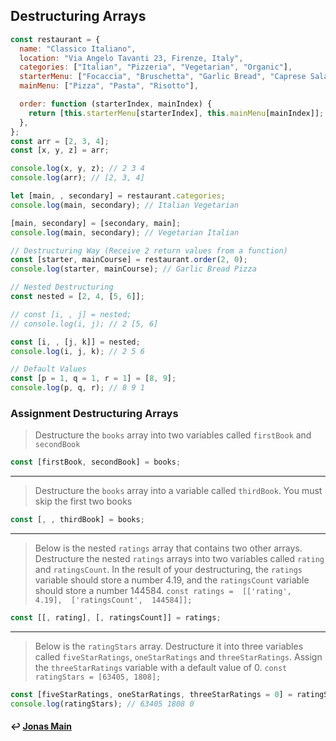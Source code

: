 ## Destructuring Arrays

```js
const restaurant = {
  name: "Classico Italiano",
  location: "Via Angelo Tavanti 23, Firenze, Italy",
  categories: ["Italian", "Pizzeria", "Vegetarian", "Organic"],
  starterMenu: ["Focaccia", "Bruschetta", "Garlic Bread", "Caprese Salad"],
  mainMenu: ["Pizza", "Pasta", "Risotto"],

  order: function (starterIndex, mainIndex) {
    return [this.starterMenu[starterIndex], this.mainMenu[mainIndex]];
  },
};
const arr = [2, 3, 4];
const [x, y, z] = arr;

console.log(x, y, z); // 2 3 4
console.log(arr); // [2, 3, 4]

let [main, , secondary] = restaurant.categories;
console.log(main, secondary); // Italian Vegetarian

[main, secondary] = [secondary, main];
console.log(main, secondary); // Vegetarian Italian

// Destructuring Way (Receive 2 return values from a function)
const [starter, mainCourse] = restaurant.order(2, 0);
console.log(starter, mainCourse); // Garlic Bread Pizza

// Nested Destructuring
const nested = [2, 4, [5, 6]];

// const [i, , j] = nested;
// console.log(i, j); // 2 [5, 6]

const [i, , [j, k]] = nested;
console.log(i, j, k); // 2 5 6

// Default Values
const [p = 1, q = 1, r = 1] = [8, 9];
console.log(p, q, r); // 8 9 1
```

### Assignment Destructuring Arrays

> Destructure the `books` array into two variables called `firstBook` and `secondBook`

```js
const [firstBook, secondBook] = books;
```

---

> Destructure the `books` array into a variable called `thirdBook`. You must skip the first two books

```js
const [, , thirdBook] = books;
```

---

> Below is the nested `ratings` array that contains two other arrays. Destructure the nested `ratings` arrays into two variables called `rating` and `ratingsCount`. In the result of your destructuring, the `ratings` variable should store a number 4.19, and the `ratingsCount` variable should store a number 144584.
> `const ratings =  [['rating',  4.19],  ['ratingsCount',  144584]];`

```js
const [[, rating], [, ratingsCount]] = ratings;
```

---

> Below is the `ratingStars` array. Destructure it into three variables called `fiveStarRatings`, `oneStarRatings` and `threeStarRatings`. Assign the `threeStarRatings` variable with a default value of 0.
> `const ratingStars = [63405, 1808];`

```js
const [fiveStarRatings, oneStarRatings, threeStarRatings = 0] = ratingStars;
console.log(ratingStars); // 63405 1808 0
```

#### ↩️ [Jonas Main](/work/notes/jonas_schmedtmann/jonas-schmedtmann-notes.md)
